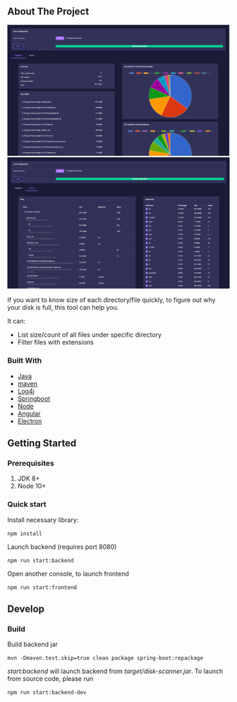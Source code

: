 <!-- ABOUT THE PROJECT -->
## About The Project

![Disk Scanner summary](./prod-pic-summary.PNG)
![Disk Scanner detail](./prod-pic-detail.PNG)

If you want to know size of each directory/file quickly, to figure out why your disk is full, this tool can help you.

It can:
* List size/count of all files under specific directory
* Filter files with extensions

### Built With
* [Java](https://www.oracle.com/java/)
* [maven](https://maven.apache.org/)
* [Log4j](https://logging.apache.org/log4j/2.x/)
* [Springboot](https://spring.io/projects/spring-boot)
* [Node](https://nodejs.org)
* [Angular](https://angular.io)
* [Electron](https://www.electronjs.org)


<!-- GETTING STARTED -->
## Getting Started

### Prerequisites

1. JDK 8+
2. Node 10+

### Quick start

Install necessary library:
```
npm install
```

Launch backend (requires port 8080)
```
npm run start:backend
```

Open another console, to launch frontend
```
npm run start:frontend
```

## Develop

### Build

Build backend jar
```
mvn -Dmaven.test.skip=true clean package spring-boot:repackage
```

*start:backend* will launch backend from *target/disk-scanner.jar*. To launch from source code, please run
```
npm run start:backend-dev
```

<!-- ### Configuration

Prepare configuration file
1. **threadNum**: Thread number used to scan disk. Recommand to set core number + 1
2. **baseDir**: Root directory for scan
3. **excludedPaths**: File/Folder list which excluded from scan. Wildcard is supported
4. **outputTypes**: The way to output scan result. Support values: *Console* and *File*
5. **fileOutputLoc**: If *outputTypes* contains *File*, specify the folder to put output files
6. **fileSizeUnit**: File output size unit. Support values: *Kb*, *Mb*, *Gb*
7. **dirSizeUnit**: Folder output size unit. Support values: *Kb*, *Mb*, *Gb*
8. **dirSizeUnit**: Top N size file should be included in output. *-1* means all files.

```json
{
	"threadNum": 5,
	"baseDir": "C:\\Users\\xichen\\tool",
	"excludedPaths": [
		"C:\\Users\\xichen\\tool\\boot",
		"*.jar"
	],
	"outputTypes": [
		"Console",
		"File"
	],
	"fileOutputLoc": "C:\\Users\\xichen\\testoutput",
	"fileSizeUnit": "Kb",
	"dirSizeUnit": "Mb",
	"fileTopCount": -1 
}
```

## Usage

After building with maven, one jar named *diskscanner-xxx-SNAPSHOT.jar* and one *dependency* folder will be generated in "target". Create confiration file according to your requirement. Run command
```
java -jar diskscanner-xxx-SNAPSHOT.jar your-config.json
``` -->
